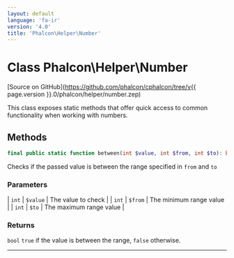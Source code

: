 ```yaml
---
layout: default
language: 'fa-ir'
version: '4.0'
title: 'Phalcon\Helper\Number'
---
```

# Class **Phalcon\Helper\Number**

[Source on GitHub](https://github.com/phalcon/cphalcon/tree/v{{ page.version }}.0/phalcon/helper/number.zep)

This class exposes static methods that offer quick access to common functionality when working with numbers.

## Methods

```php
final public static function between(int $value, int $from, int $to): bool
```

Checks if the passed value is between the range specified in `from` and `to`

### Parameters

| `int` | `$value` | The value to check | | `int` | `$from` | The minimum range value | | `int` | `$to` | The maximum range value |

### Returns

`bool` `true` if the value is between the range, `false` otherwise.

* * *
